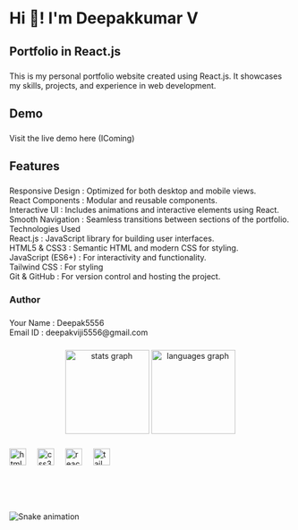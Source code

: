 <h1 align="left">Hi 👋! I'm Deepakkumar V</h1>

###

<h2 align="left">Portfolio in React.js</h2>

###

<p align="left">This is my personal portfolio website created using React.js. It showcases my skills, projects, and experience in web development.</p>

###

<h2 align="left">Demo</h2>

###

<p align="left">Visit the live demo here (IComing)</p>

###

<h2 align="left">Features</h2>

###

<p align="left">Responsive Design : Optimized for both desktop and mobile views.<br>React Components : Modular and reusable components.<br>Interactive UI : Includes animations and interactive elements using React.<br>Smooth Navigation : Seamless transitions between sections of the portfolio.<br>Technologies Used<br>React.js : JavaScript library for building user interfaces.<br>HTML5 & CSS3 : Semantic HTML and modern CSS for styling.<br>JavaScript (ES6+) : For interactivity and functionality.<br>Tailwind CSS : For styling<br>Git & GitHub : For version control and hosting the project.</p>

###

<h3 align="left">Author</h3>

###

<p align="left">Your Name : Deepak5556<br>Email ID :  deepakviji5556@gmail.com</p>

###

<div align="center">
  <img src="https://github-readme-stats.vercel.app/api?username=Deepak5556&hide_title=false&hide_rank=false&show_icons=true&include_all_commits=true&count_private=true&disable_animations=false&theme=dracula&locale=en&hide_border=false" height="150" alt="stats graph"  />
  <img src="https://github-readme-stats.vercel.app/api/top-langs?username=Deepak5556&locale=en&hide_title=false&layout=compact&card_width=320&langs_count=5&theme=dracula&hide_border=false" height="150" alt="languages graph"  />
</div>

###

<div align="left">
  <img src="https://cdn.jsdelivr.net/gh/devicons/devicon/icons/html5/html5-original.svg" height="30" alt="html5 logo"  />
  <img width="12" />
  <img src="https://cdn.jsdelivr.net/gh/devicons/devicon/icons/css3/css3-original.svg" height="30" alt="css3 logo"  />
  <img width="12" />
  <img src="https://cdn.jsdelivr.net/gh/devicons/devicon/icons/react/react-original.svg" height="30" alt="react logo"  />
  <img width="12" />
  <img src="https://cdn.jsdelivr.net/gh/devicons/devicon/icons/tailwindcss/tailwindcss-original-wordmark.svg" height="30" alt="tailwindcss logo"  />
</div>

###

<br clear="both">

<div align="left">
</div>

###

<br clear="both">

<img src="https://raw.githubusercontent.com/Deepak5556/Deepak5556/output/snake.svg" alt="Snake animation" />

###
